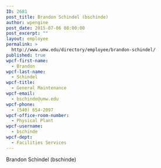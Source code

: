 ```yaml
---
ID: 2681
post_title: Brandon Schindel (bschinde)
author: wpengine
post_date: 2015-07-06 08:00:00
post_excerpt: ""
layout: employee
permalink: >
  http://www.umw.edu/directory/employee/brandon-schindel/
published: true
wpcf-first-name:
  - Brandon
wpcf-last-name:
  - Schindel
wpcf-title:
  - General Maintenance
wpcf-email:
  - bschinde@umw.edu
wpcf-phone:
  - (540) 654-2097
wpcf-office-room-number:
  - Physical Plant
wpcf-username:
  - bschinde
wpcf-dept:
  - Facilities Services
---
```

Brandon Schindel (bschinde)